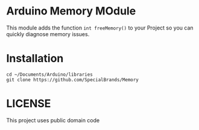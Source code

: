 Arduino Memory MOdule
=====================

This module adds the function `int freeMemory()` to your Project so you can quickly diagnose memory issues.

Installation
============

    cd ~/Documents/Arduino/libraries 
    git clone https://github.com/SpecialBrands/Memory


LICENSE
=======
This project uses public domain code
